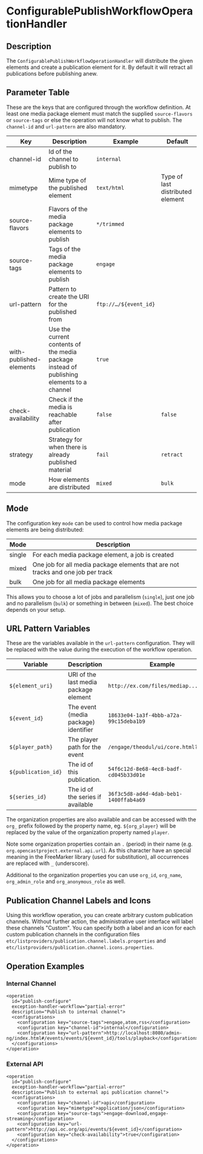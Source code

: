 # ConfigurablePublishWorkflowOperationHandler

## Description

The `ConfigurablePublishWorkflowOperationHandler` will distribute the given elements and create a publication element for
it. By default it will retract all publications before publishing anew.

## Parameter Table

These are the keys that are configured through the workflow definition. At least one media package element must match
the supplied `source-flavors` or `source-tags` or else the operation will not know what to publish. The `channel-id` and
`url-pattern` are also mandatory.

|Key                    |Description                                          |Example    |Default  |
|-----------------------|-----------------------------------------------------|-----------|---------|
|channel-id             |Id of the channel to publish to                      |`internal` |         |
|mimetype               |Mime type of the published element                   |`text/html`|Type of last distributed element|
|source-flavors         |Flavors of the media package elements to publish     |`*/trimmed`|         |
|source-tags            |Tags of the media package elements to publish        |`engage`   |         |
|url-pattern            |Pattern to create the URI for the published from     |`ftp://…/${event_id}`|  |
|with-published-elements|Use the current contents of the media package instead of publishing elements to a channel|`true`|  |
|check-availability     |Check if the media is reachable after publication    |`false`    |`false`  |
|strategy               |Strategy for when there is already published material|`fail`     |`retract`|
|mode                   |How elements are distributed                         |`mixed`    |`bulk`   |

## Mode

The configuration key `mode` can be used to control how media package elements are being distributed:

|Mode   |Description                                                                      |
|-------|---------------------------------------------------------------------------------|
|single |For each media package element, a job is created                                 |
|mixed  |One job for all media package elements that are not tracks and one job per track |
|bulk   |One job for all media package elements                                           |

This allows you to choose a lot of jobs and parallelism (`single`), just one job and no parallelism (`bulk`)
or something in between (`mixed`). The best choice depends on your setup.

## URL Pattern Variables

These are the variables available in the `url-pattern` configuration. They will be replaced with the value during the
execution of the workflow operation.

|Variable           |Description                               |Example                               |
|-------------------|------------------------------------------|--------------------------------------|
|`${element_uri}`   |URI of the last media package element     |`http://ex.com/files/mediap...xy.mp4` |
|`${event_id}`      |The event (media package) identifier      |`18633e04-1a3f-4bbb-a72a-99c15deba1b9`|
|`${player_path}`   |The player path for the event             |`/engage/theodul/ui/core.html?id=`    |
|`${publication_id}`|The id of this publication.               |`54f6c12d-8e68-4ec8-badf-cd045b33d01e`|
|`${series_id}`     |The id of the series if available         |`36f3c5d8-ad4d-4dab-beb1-1400ffab4a69`|

The organization properties are also available and can be accessed with the `org_` prefix followed by the property name,
eg. `${org_player}` will be replaced by the value of the organization property named `player`.

Note some organization properties contain an `.` (period) in their name (e.g. `org.opencastproject.external.api.url`).
As this character have an special meaning in the FreeMarker library (used for substitution), all occurrences are replaced
with `_` (underscore).

Additional to the organization properties you can use `org_id`, `org_name`, `org_admin_role` and
`org_anonymous_role` as well.

## Publication Channel Labels and Icons

Using this workflow operation, you can create arbitrary custom publication channels. Without further action, the
administrative user interface will label these channels "Custom". You can specify both a label and an icon for each
custom publication channels in the configuration files `etc/listproviders/publication.channel.labels.properties` and
`etc/listproviders/publication.channel.icons.properties`.

## Operation Examples

### Internal Channel

    <operation
      id="publish-configure"
      exception-handler-workflow="partial-error"
      description="Publish to internal channel">
      <configurations>
        <configuration key="source-tags">engage,atom,rss</configuration>
        <configuration key="channel-id">internal</configuration>
        <configuration key="url-pattern">http://localhost:8080/admin-ng/index.html#/events/events/${event_id}/tools/playback</configuration>
      </configurations>
    </operation>

### External API

    <operation
      id="publish-configure"
      exception-handler-workflow="partial-error"
      description="Publish to external api publication channel">
      <configurations>
        <configuration key="channel-id">api</configuration>
        <configuration key="mimetype">application/json</configuration>
        <configuration key="source-tags">engage-download,engage-streaming</configuration>
        <configuration key="url-pattern">http://api.oc.org/api/events/${event_id}</configuration>
        <configuration key="check-availability">true</configuration>
      </configurations>
    </operation>
